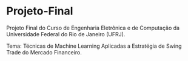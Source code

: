 # Projeto-Final

Projeto Final do Curso de Engenharia Eletrônica e de Computação da Universidade Federal do Rio de Janeiro (UFRJ).

Tema: Técnicas de Machine Learning Aplicadas a Estratégia de Swing Trade do Mercado Financeiro.
